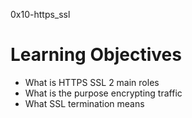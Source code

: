 0x10-https_ssl

# Learning Objectives

* What is HTTPS SSL 2 main roles
* What is the purpose encrypting traffic
* What SSL termination means